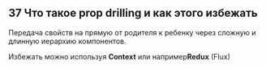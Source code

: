## 37 Что такое prop drilling и как этого избежать

Передача свойств на прямую от родителя к ребенку через сложную и длинную иерархию компонентов.

Избежать можно используя ​**Context**​ или например ​**Redux**​ (Flux)
